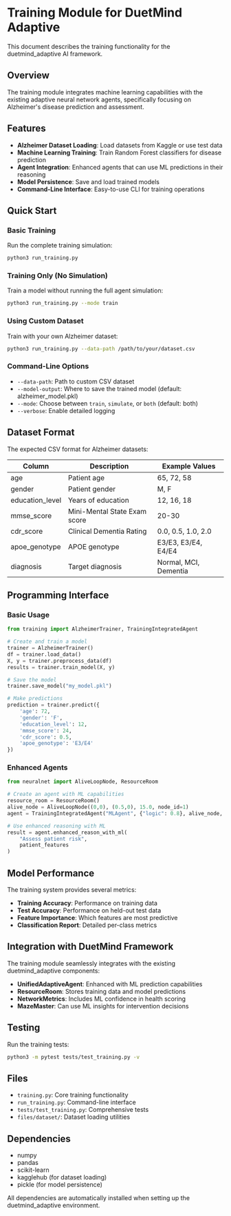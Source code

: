 # Training Module for DuetMind Adaptive

This document describes the training functionality for the duetmind_adaptive AI framework.

## Overview

The training module integrates machine learning capabilities with the existing adaptive neural network agents, specifically focusing on Alzheimer's disease prediction and assessment.

## Features

- **Alzheimer Dataset Loading**: Load datasets from Kaggle or use test data
- **Machine Learning Training**: Train Random Forest classifiers for disease prediction
- **Agent Integration**: Enhanced agents that can use ML predictions in their reasoning
- **Model Persistence**: Save and load trained models
- **Command-Line Interface**: Easy-to-use CLI for training operations

## Quick Start

### Basic Training

Run the complete training simulation:

```bash
python3 run_training.py
```

### Training Only (No Simulation)

Train a model without running the full agent simulation:

```bash
python3 run_training.py --mode train
```

### Using Custom Dataset

Train with your own Alzheimer dataset:

```bash
python3 run_training.py --data-path /path/to/your/dataset.csv
```

### Command-Line Options

- `--data-path`: Path to custom CSV dataset
- `--model-output`: Where to save the trained model (default: alzheimer_model.pkl)
- `--mode`: Choose between `train`, `simulate`, or `both` (default: both)
- `--verbose`: Enable detailed logging

## Dataset Format

The expected CSV format for Alzheimer datasets:

| Column | Description | Example Values |
|--------|-------------|----------------|
| age | Patient age | 65, 72, 58 |
| gender | Patient gender | M, F |
| education_level | Years of education | 12, 16, 18 |
| mmse_score | Mini-Mental State Exam score | 20-30 |
| cdr_score | Clinical Dementia Rating | 0.0, 0.5, 1.0, 2.0 |
| apoe_genotype | APOE genotype | E3/E3, E3/E4, E4/E4 |
| diagnosis | Target diagnosis | Normal, MCI, Dementia |

## Programming Interface

### Basic Usage

```python
from training import AlzheimerTrainer, TrainingIntegratedAgent

# Create and train a model
trainer = AlzheimerTrainer()
df = trainer.load_data()
X, y = trainer.preprocess_data(df)
results = trainer.train_model(X, y)

# Save the model
trainer.save_model("my_model.pkl")

# Make predictions
prediction = trainer.predict({
    'age': 72,
    'gender': 'F',
    'education_level': 12,
    'mmse_score': 24,
    'cdr_score': 0.5,
    'apoe_genotype': 'E3/E4'
})
```

### Enhanced Agents

```python
from neuralnet import AliveLoopNode, ResourceRoom

# Create an agent with ML capabilities
resource_room = ResourceRoom()
alive_node = AliveLoopNode((0,0), (0.5,0), 15.0, node_id=1)
agent = TrainingIntegratedAgent("MLAgent", {"logic": 0.8}, alive_node, resource_room, trainer)

# Use enhanced reasoning with ML
result = agent.enhanced_reason_with_ml(
    "Assess patient risk", 
    patient_features
)
```

## Model Performance

The training system provides several metrics:

- **Training Accuracy**: Performance on training data
- **Test Accuracy**: Performance on held-out test data
- **Feature Importance**: Which features are most predictive
- **Classification Report**: Detailed per-class metrics

## Integration with DuetMind Framework

The training module seamlessly integrates with the existing duetmind_adaptive components:

- **UnifiedAdaptiveAgent**: Enhanced with ML prediction capabilities
- **ResourceRoom**: Stores training data and model predictions
- **NetworkMetrics**: Includes ML confidence in health scoring
- **MazeMaster**: Can use ML insights for intervention decisions

## Testing

Run the training tests:

```bash
python3 -m pytest tests/test_training.py -v
```

## Files

- `training.py`: Core training functionality
- `run_training.py`: Command-line interface
- `tests/test_training.py`: Comprehensive tests
- `files/dataset/`: Dataset loading utilities

## Dependencies

- numpy
- pandas
- scikit-learn
- kagglehub (for dataset loading)
- pickle (for model persistence)

All dependencies are automatically installed when setting up the duetmind_adaptive environment.